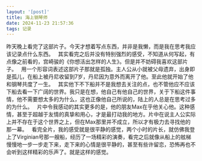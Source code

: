 ```yaml
---
layout: '[post]'
title: 海上钢琴师
date: 2024-11-23 21:57:36
tags: 记录
---
```

昨天晚上看完了这部片子。今天才想着写点东西，并非是我懒，而是我在思考我应该记录点什么东西。
&nbsp;
其实看完之后并没有特别强烈的感受，不知道从何写起，有点像之前看的，宫崎骏的《你想活出怎样的人生》。但是并不妨碍我喜欢这部片子。
&nbsp;
用一个形容词表述这部片子那就是孤独。主人公从小就被父母遗弃，出身即是孤儿，在船上被丹尼收留到7岁，丹尼因为意外而离开了他。至此他就开始了他和钢琴共度了一生。
&nbsp;
其实他下不下船并不是我想去关注的点，也不管他应不应该下船去看一下广阔的世界。我只是在想，他自己有他自己的世界，关于下船这件事情，他不需要想太多的为什么，这也正像他自己所说的，陆上的人总是在思考过多的为什么。
&nbsp;
片中令我感动的其实更多的是，他的朋友Max在乎他关心他。这种感情，甚至于超越于友情的真挚和用心，才是最打动我的地方。片中在说主人公实际上并不存在于这个世界之上，但在Max那里并不成立，所以才有极力去寻找他的那一幕。
&nbsp;
看完全片，我的感受就是很平静的感觉，两个小时的片长，就仿佛我登上了Virginian号那一艘船，经历了一场精彩的演奏，看完之后就像从船上的舷梯慢慢地一步一步走下来，走下来的心情是很平静的，甚至有些许留恋，恐怖再也不会听到这样精彩的乐声了。就是这样的感觉。